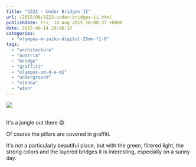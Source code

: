 ```yaml
---
title: "3222 - Under Bridges II"
url: /2015/08/3222-under-bridges-ii.html
publishDate: Fri, 14 Aug 2015 18:00:37 +0000
date: 2015-08-14 20:00:37
categories: 
  - "olympus-m-zuiko-digital-25mm-f1-8"
tags: 
  - "architecture"
  - "austria"
  - "bridge"
  - "graffiti"
  - "olympus-om-d-e-m1"
  - "underground"
  - "vienna"
  - "wien"
---
```

<div class="container">
<div class="center"><a target="_blank" href="https://d25zfm9zpd7gm5.cloudfront.net/1200x1200/2015/20150628_154612_lr.jpg"><img class="webfeedsFeaturedVisual" src="https://d25zfm9zpd7gm5.cloudfront.net/0600x0600/2015/20150628_154612_lr.jpg" /></a></div>
</div>
<br />

It's a jungle out there 😄

<a target="_blank" href="https://d25zfm9zpd7gm5.cloudfront.net/1200x1200/2015/20150628_154040_lr.jpg"><img style="margin: 0pt 0px 0pt 10px; float: right;" src="https://d25zfm9zpd7gm5.cloudfront.net/0150x0150/2015/20150628_154040_lr.jpg" alt="" border="0" /></a> Of course the pillars are covered in graffiti. 

<a target="_blank" href="https://d25zfm9zpd7gm5.cloudfront.net/1200x1200/2015/20150628_155217_lr.jpg"><img style="margin: 0pt 10px 0pt 0px; float: left;" src="https://d25zfm9zpd7gm5.cloudfront.net/0150x0150/2015/20150628_155217_lr.jpg" alt="" border="0" /></a> It's not a particularly beautiful place, but with the green, filtered light, the strong colors and the layered bridges it is interesting, especially on a sunny day.


